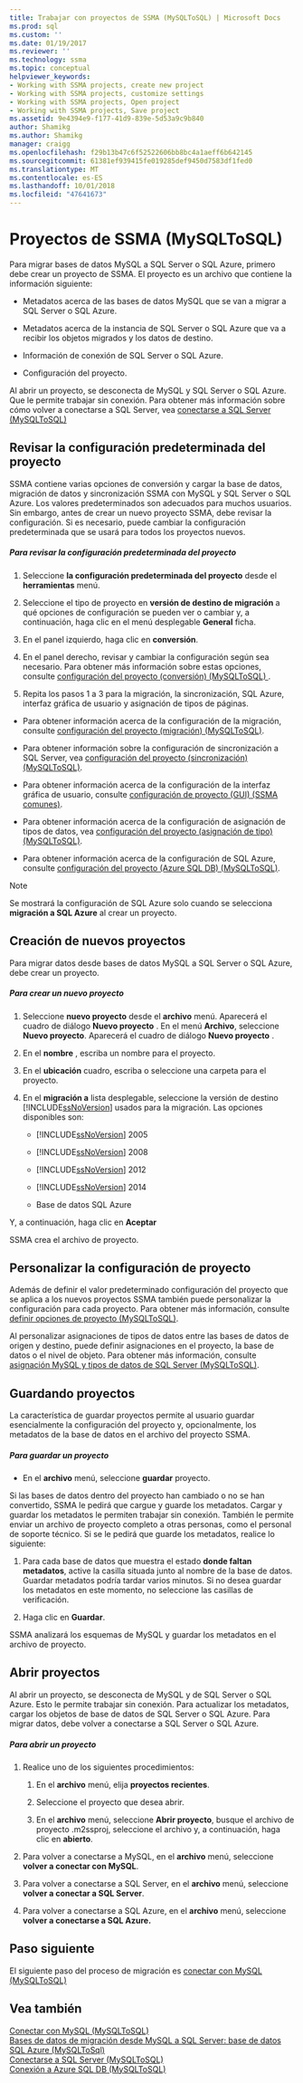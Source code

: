 ```yaml
---
title: Trabajar con proyectos de SSMA (MySQLToSQL) | Microsoft Docs
ms.prod: sql
ms.custom: ''
ms.date: 01/19/2017
ms.reviewer: ''
ms.technology: ssma
ms.topic: conceptual
helpviewer_keywords:
- Working with SSMA projects, create new project
- Working with SSMA projects, customize settings
- Working with SSMA projects, Open project
- Working with SSMA projects, Save project
ms.assetid: 9e4394e9-f177-41d9-839e-5d53a9c9b840
author: Shamikg
ms.author: Shamikg
manager: craigg
ms.openlocfilehash: f29b13b47c6f52522606bb8bc4a1aeff6b642145
ms.sourcegitcommit: 61381ef939415fe019285def9450d7583df1fed0
ms.translationtype: MT
ms.contentlocale: es-ES
ms.lasthandoff: 10/01/2018
ms.locfileid: "47641673"
---
```

# <a name="working-with-ssma-projects-mysqltosql"></a>Proyectos de SSMA (MySQLToSQL)
Para migrar bases de datos MySQL a SQL Server o SQL Azure, primero debe crear un proyecto de SSMA. El proyecto es un archivo que contiene la información siguiente:  
  
-   Metadatos acerca de las bases de datos MySQL que se van a migrar a SQL Server o SQL Azure.  
  
-   Metadatos acerca de la instancia de SQL Server o SQL Azure que va a recibir los objetos migrados y los datos de destino.  
  
-   Información de conexión de SQL Server o SQL Azure.  
  
-   Configuración del proyecto.  
  
Al abrir un proyecto, se desconecta de MySQL y SQL Server o SQL Azure. Que le permite trabajar sin conexión. Para obtener más información sobre cómo volver a conectarse a SQL Server, vea [conectarse a SQL Server &#40;MySQLToSQL&#41;](../../ssma/mysql/connecting-to-sql-server-mysqltosql.md)  
  
## <a name="reviewing-default-project-settings"></a>Revisar la configuración predeterminada del proyecto  
SSMA contiene varias opciones de conversión y cargar la base de datos, migración de datos y sincronización SSMA con MySQL y SQL Server o SQL Azure. Los valores predeterminados son adecuados para muchos usuarios. Sin embargo, antes de crear un nuevo proyecto SSMA, debe revisar la configuración. Si es necesario, puede cambiar la configuración predeterminada que se usará para todos los proyectos nuevos.  
  
##### <a name="to-review-default-project-settings"></a>Para revisar la configuración predeterminada del proyecto  
  
1.  Seleccione **la configuración predeterminada del proyecto** desde el **herramientas** menú.  
  
2.  Seleccione el tipo de proyecto en **versión de destino de migración** a qué opciones de configuración se pueden ver o cambiar y, a continuación, haga clic en el menú desplegable **General** ficha.  
  
3.  En el panel izquierdo, haga clic en **conversión**.  
  
4.  En el panel derecho, revisar y cambiar la configuración según sea necesario. Para obtener más información sobre estas opciones, consulte [configuración del proyecto &#40;conversión&#41; &#40;MySQLToSQL&#41; ](../../ssma/mysql/project-settings-conversion-mysqltosql.md) .  
  
5.  Repita los pasos 1 a 3 para la migración, la sincronización, SQL Azure, interfaz gráfica de usuario y asignación de tipos de páginas.  
  
-   Para obtener información acerca de la configuración de la migración, consulte [configuración del proyecto &#40;migración&#41; &#40;MySQLToSQL&#41;](../../ssma/mysql/project-settings-migration-mysqltosql.md).  
  
-   Para obtener información sobre la configuración de sincronización a SQL Server, vea [configuración del proyecto &#40;sincronización&#41; &#40;MySQLToSQL&#41;](../../ssma/mysql/project-settings-synchronization-mysqltosql.md).  
  
-   Para obtener información acerca de la configuración de la interfaz gráfica de usuario, consulte [configuración de proyecto (GUI) (SSMA comunes)](http://msdn.microsoft.com/cf06baf1-8714-48a3-95dc-781f6ca53693).  
  
-   Para obtener información acerca de la configuración de asignación de tipos de datos, vea [configuración del proyecto &#40;asignación de tipo&#41; &#40;MySQLToSQL&#41;](../../ssma/mysql/project-settings-type-mapping-mysqltosql.md).  
  
-   Para obtener información acerca de la configuración de SQL Azure, consulte [configuración del proyecto &#40;Azure SQL DB&#41; &#40;MySQLToSQL&#41;](../../ssma/mysql/project-settings-azure-sql-db-mysqltosql.md).  
  
> [!NOTE]  
> Se mostrará la configuración de SQL Azure solo cuando se selecciona **migración a SQL Azure** al crear un proyecto.  
  
## <a name="creating-new-projects"></a>Creación de nuevos proyectos  
Para migrar datos desde bases de datos MySQL a SQL Server o SQL Azure, debe crear un proyecto.  
  
##### <a name="to-create-a-new-project"></a>Para crear un nuevo proyecto  
  
1.  Seleccione **nuevo proyecto** desde el **archivo** menú. Aparecerá el cuadro de diálogo **Nuevo proyecto** . En el menú **Archivo**, seleccione **Nuevo proyecto**. Aparecerá el cuadro de diálogo **Nuevo proyecto** .  
  
2.  En el **nombre** , escriba un nombre para el proyecto.  
  
3.  En el **ubicación** cuadro, escriba o seleccione una carpeta para el proyecto.  
  
4.  En el **migración a** lista desplegable, seleccione la versión de destino [!INCLUDE[ssNoVersion](../../includes/ssnoversion-md.md)] usados para la migración. Las opciones disponibles son:  
  
    -   [!INCLUDE[ssNoVersion](../../includes/ssnoversion-md.md)] 2005  
  
    -   [!INCLUDE[ssNoVersion](../../includes/ssnoversion-md.md)] 2008  
  
    -   [!INCLUDE[ssNoVersion](../../includes/ssnoversion-md.md)] 2012  
  
    -   [!INCLUDE[ssNoVersion](../../includes/ssnoversion-md.md)] 2014  
  
    -   Base de datos SQL Azure  
  
Y, a continuación, haga clic en **Aceptar**  
  
SSMA crea el archivo de proyecto.  
  
## <a name="customizing-project-settings"></a>Personalizar la configuración de proyecto  
Además de definir el valor predeterminado configuración del proyecto que se aplica a los nuevos proyectos SSMA también puede personalizar la configuración para cada proyecto. Para obtener más información, consulte [definir opciones de proyecto &#40;MySQLToSQL&#41;](../../ssma/mysql/setting-project-options-mysqltosql.md).  
  
Al personalizar asignaciones de tipos de datos entre las bases de datos de origen y destino, puede definir asignaciones en el proyecto, la base de datos o el nivel de objeto. Para obtener más información, consulte [asignación MySQL y tipos de datos de SQL Server &#40;MySQLToSQL&#41;](../../ssma/mysql/mapping-mysql-and-sql-server-data-types-mysqltosql.md).  
  
## <a name="saving-projects"></a>Guardando proyectos  
La característica de guardar proyectos permite al usuario guardar esencialmente la configuración del proyecto y, opcionalmente, los metadatos de la base de datos en el archivo del proyecto SSMA.  
  
##### <a name="to-save-a-project"></a>Para guardar un proyecto  
  
-   En el **archivo** menú, seleccione **guardar** proyecto.  
  
Si las bases de datos dentro del proyecto han cambiado o no se han convertido, SSMA le pedirá que cargue y guarde los metadatos. Cargar y guardar los metadatos le permiten trabajar sin conexión. También le permite enviar un archivo de proyecto completo a otras personas, como el personal de soporte técnico. Si se le pedirá que guarde los metadatos, realice lo siguiente:  
  
1.  Para cada base de datos que muestra el estado **donde faltan metadatos**, active la casilla situada junto al nombre de la base de datos. Guardar metadatos podría tardar varios minutos. Si no desea guardar los metadatos en este momento, no seleccione las casillas de verificación.  
  
2.  Haga clic en **Guardar**.  
  
SSMA analizará los esquemas de MySQL y guardar los metadatos en el archivo de proyecto.  
  
## <a name="opening-projects"></a>Abrir proyectos  
Al abrir un proyecto, se desconecta de MySQL y de SQL Server o SQL Azure. Esto le permite trabajar sin conexión. Para actualizar los metadatos, cargar los objetos de base de datos de SQL Server o SQL Azure. Para migrar datos, debe volver a conectarse a SQL Server o SQL Azure.  
  
##### <a name="to-open-a-project"></a>Para abrir un proyecto  
  
1.  Realice uno de los siguientes procedimientos:  
  
    1.  En el **archivo** menú, elija **proyectos recientes**.  
  
    2.  Seleccione el proyecto que desea abrir.  
  
    3.  En el **archivo** menú, seleccione **Abrir proyecto**, busque el archivo de proyecto .m2ssproj, seleccione el archivo y, a continuación, haga clic en **abierto**.  
  
2.  Para volver a conectarse a MySQL, en el **archivo** menú, seleccione **volver a conectar con MySQL**.  
  
3.  Para volver a conectarse a SQL Server, en el **archivo** menú, seleccione **volver a conectar a SQL Server**.  
  
4.  Para volver a conectarse a SQL Azure, en el **archivo** menú, seleccione **volver a conectarse a SQL Azure.**  
  
## <a name="next-step"></a>Paso siguiente  
El siguiente paso del proceso de migración es [conectar con MySQL &#40;MySQLToSQL&#41;](../../ssma/mysql/connecting-to-mysql-mysqltosql.md)  
  
## <a name="see-also"></a>Vea también  
[Conectar con MySQL &#40;MySQLToSQL&#41;](../../ssma/mysql/connecting-to-mysql-mysqltosql.md)  
[Bases de datos de migración desde MySQL a SQL Server: base de datos SQL Azure &#40;MySQLToSql&#41;](../../ssma/mysql/migrating-mysql-databases-to-sql-server-azure-sql-db-mysqltosql.md)  
[Conectarse a SQL Server &#40;MySQLToSQL&#41;](../../ssma/mysql/connecting-to-sql-server-mysqltosql.md)  
[Conexión a Azure SQL DB &#40;MySQLToSQL&#41;](../../ssma/mysql/connecting-to-azure-sql-db-mysqltosql.md)  
  
